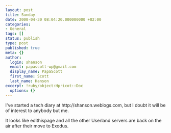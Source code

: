 ```yaml
---
layout: post
title: Sunday
date: 2000-04-30 08:04:20.000000000 +02:00
categories:
- General
tags: []
status: publish
type: post
published: true
meta: {}
author:
  login: shanson
  email: papascott-wp@gmail.com
  display_name: PapaScott
  first_name: Scott
  last_name: Hanson
excerpt: !ruby/object:Hpricot::Doc
  options: {}
---
```

<p>I've started a tech diary at http://shanson.weblogs.com, but I doubt it will be of interest to anybody but me.</p>
<p>It looks like edithispage and all the other Userland servers are back on the air after their move to Exodus.</p>
